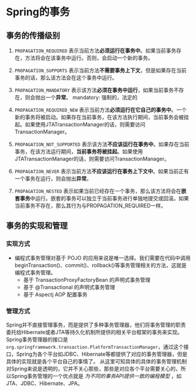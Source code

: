 # Spring的事务

## 事务的传播级别

1. `PROPAGATION_REQUIRED`
表示当前方法**必须运行在事务中**。如果当前事务存在，方法将会在该事务中运行。否则，会启动一个新的事务。

2. `PROPAGATION_SUPPORTS`
表示当前方法**不需要事务上下文**，但是如果存在当前事务的话，那么该方法会在这个事务中运行。

3. `PROPAGATION_MANDATORY`
表示该方法**必须在事务中运行**，如果当前事务不存在，则会抛出一个**异常**。
mandatory: 强制的，法定的

4. `PROPAGATION_REQUIRED_NEW`
表示当前方法**必须运行在它自己的事务中**。一个新的事务将被启动。如果存在当前事务，在该方法执行期间，当前事务会被挂起。如果使用JTATransactionManager的话，则需要访问TransactionManager。

5. `PROPAGATION_NOT_SUPPORTED`
表示该方法**不应该运行在事务中**。如果存在当前事务，在该方法运行期间，**当前事务将被挂起**。如果使用JTATransactionManager的话，则需要访问TransactionManager。

6. `PROPAGATION_NEVER`
表示当前方法**不应该运行在事务上下文中**。如果当前正有一个事务在运行，则会抛出**异常**。

7. `PROPAGATION_NESTED`
表示如果当前已经存在一个事务，那么该方法将会在**嵌套事务**中运行。嵌套的事务可以独立于当前事务进行单独地提交或回滚。如果当前事务不存在，那么其行为与PROPAGATION_REQUIRED一样。

## 事务的实现和管理

### 实现方式
* 编程式事务管理对基于 POJO 的应用来说是唯一选择。我们需要在代码中调用beginTransaction()、commit()、rollback()等事务管理相关的方法，这就是编程式事务管理。
	* 基于 TransactionProxyFactoryBean 的声明式事务管理
	* 基于 @Transactional 的声明式事务管理
	* 基于 Aspectj AOP 配置事务

### 管理方式
Spring并不直接管理事务，而是提供了多种事务管理器，他们将事务管理的职责委托给Hibernate或者JTA等持久化机制所提供的相关平台框架的事务来实现。
Spring事务管理器的接口是`org.springframework.transaction.PlatformTransactionManager`，通过这个接口，Spring为各个平台如JDBC、Hibernate等都提供了对应的事务管理器，但是具体的实现就是各个平台自己的事情了。
从这里可知具体的具体的事务管理机制对Spring来说是透明的，它并不关心那些，那些是对应各个平台需要关心的，所以Spring事务管理的一个优点就是 _为不同的事务API提供一致的编程模型_ ，如JTA、JDBC、Hibernate、JPA。